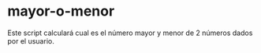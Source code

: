 # mayor-o-menor
 Este script calculará cual es el número mayor y menor de 2 números dados por el usuario.
